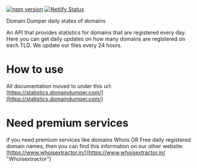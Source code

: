 [![npm version](https://badge.fury.io/js/domaindumper.svg)](https://badge.fury.io/js/domaindumper) [![Netlify Status](https://api.netlify.com/api/v1/badges/eadf929b-e093-4a1a-b449-9eb62242aff9/deploy-status)](https://app.netlify.com/sites/domaindumper/deploys)

Domain Dumper daily states of domains

An API that provides statistics for domains that are registered every day. Here you can get daily updates on how many domains are registered on each TLD. We update our files every 24 hours.

# How to use
All documentation moved to under this url: [https://statistics.domaindumper.com/](https://statistics.domaindumper.com/)

# Need premium services

if you need premium services like domains Whois OR Free daily registered domain names, then you can find this information on our other website: [https://www.whoisextractor.in/](https://www.whoisextractor.in/ "Whoisextractor")